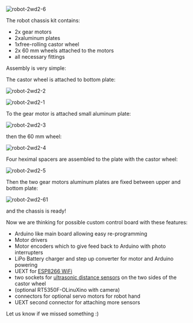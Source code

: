 ![robot-2wd2-6](../images/robot-2wd2-6.jpg "robot-2wd2-6")

The robot chassis kit contains:

- 2x gear motors
- 2xaluminum plates
- 1xfree-rolling castor wheel
- 2x 60 mm wheels attached to the motors
- all necessary fittings

Assembly is very simple:

The castor wheel is attached to bottom plate:

![robot-2wd2-2](../images/robot-2wd2-2.jpg "robot-2wd2-2")

![robot-2wd2-1](../images/robot-2wd2-1.jpg "robot-2wd2-1")

To the gear motor is attached small aluminum plate:

![robot-2wd2-3](../images/robot-2wd2-3.jpg "robot-2wd2-3")

then the 60 mm wheel:

![robot-2wd2-4](../images/robot-2wd2-4.jpg "robot-2wd2-4")

Four heximal spacers are assembled to the plate with the castor wheel:

![robot-2wd2-5](../images/robot-2wd2-5.jpg "robot-2wd2-5")

Then the two gear motors aluminum plates are fixed between upper and bottom plate:

![robot-2wd2-61](../images/robot-2wd2-61.jpg "robot-2wd2-61")

and the chassis is ready!

Now we are thinking for possible custom control board with these features:

- Arduino like main board allowing easy re-programming
- Motor drivers
- Motor encoders which to give feed back to Arduino with photo interrupters
- LiPo Battery charger and step up converter for motor and Arduino powering
- UEXT for [ESP8266 WiFi](https://www.olimex.com/Products/IoT/MOD-WIFI-ESP8266/open-source-hardware)
- two sockets for [ultrasonic distance sensors](https://www.olimex.com/Products/Components/Sensors/SNS-US020) on the two sides of the castor wheel
- (optional RT5350F-OLinuXino with camera)
- connectors for optional servo motors for robot hand
- UEXT second connector for attaching more sensors

Let us know if we missed something :)


